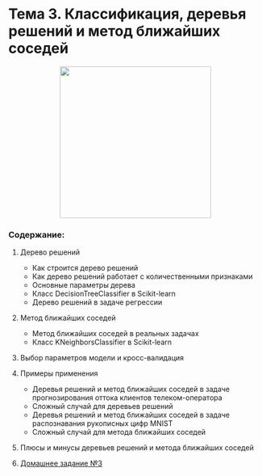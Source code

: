 # Тема 3. Классификация, деревья решений и метод ближайших соседей

<p align="center">
  <a href="https://habr.com/ru/company/ods/blog/323210/">
    <img height="300" src="https://miro.medium.com/max/1289/1*5Tt3NDpNobfU_YeKglBRyQ.jpeg">
  </a>
</p>

### Содержание:
1. Дерево решений
    - Как строится дерево решений
    - Как дерево решений работает с количественными признаками
    - Основные параметры дерева
    - Класс DecisionTreeClassifier в Scikit-learn
    - Дерево решений в задаче регрессии
    
2. Метод ближайших соседей
    - Метод ближайших соседей в реальных задачах
    - Класс KNeighborsClassifier в Scikit-learn
    
3. Выбор параметров модели и кросс-валидация
4. Примеры применения
    - Деревья решений и метод ближайших соседей в задаче прогнозирования оттока клиентов телеком-оператора
    - Сложный случай для деревьев решений
    - Деревья решений и метод ближайших соседей в задаче распознавания рукописных цифр MNIST
    - Сложный случай для метода ближайших соседей
    
5. Плюсы и минусы деревьев решений и метода ближайших соседей
6. [Домашнее задание №3](topic03_decision_trees_knn/assignment)
